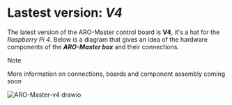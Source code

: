 # Lastest version: _V4_

The latest version of the ARO-Master control board is **V4**, it's a hat for the _Raspberry Pi 4_.
Below is a diagram that gives an idea of ​​the hardware components of the ***ARO-Master box*** and their connections.

> [!NOTE]
> More information on connections, boards and component assembly coming soon


![ARO-Master-v4 drawio](https://github.com/user-attachments/assets/0224bc7a-6d44-44d1-b53e-9b8f47c46a53)


